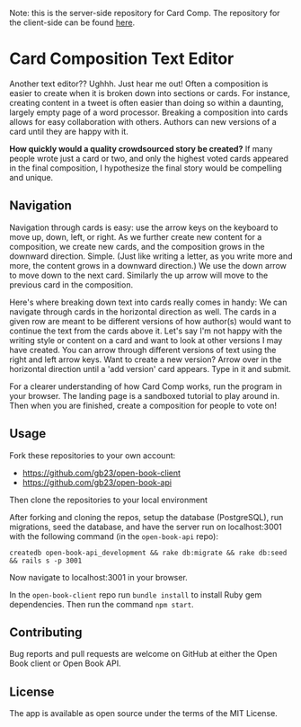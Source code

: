 Note: this is the server-side repository for Card Comp.  The repository for the client-side can be found [here](https://github.com/gb23/open-book-client).

# Card Composition Text Editor

Another text editor?? Ughhh.  Just hear me out!  Often a composition is easier to create when it is broken down into sections or cards.  For instance, creating content in a tweet is often easier than doing so within a daunting, largely empty page of a word processor. Breaking a composition into cards allows for easy collaboration with others.  Authors can new versions of a card until they are happy with it.  

**How quickly would a quality crowdsourced story be created?** If many people wrote just a card or two, and only the highest voted cards appeared in the final composition, I hypothesize the final story would be compelling and unique.

## Navigation               
Navigation through cards is easy: use the arrow keys on the keyboard to move up, down, left, or right. As we further create new content for a composition, we create new cards, and the composition grows in the downward direction. Simple. (Just like writing a letter, as you write more and more, the content grows in a downward direction.) We use the down arrow to move down to the next card.  Similarly the up arrow will move to the previous card in the composition.

Here's where breaking down text into cards really comes in handy:  We can navigate through cards in the horizontal direction as well.  The cards in a given row are meant to be different versions of how author(s) would want to continue the text from the cards above it.  Let's say I'm not happy with the writing style or content on a card and want to look at other versions I may have created.  You can arrow through different versions of text using the right and left arrow keys.  Want to create a new version?  Arrow over in the horizontal direction until a 'add version' card appears.  Type in it and submit.

For a clearer understanding of how Card Comp works, run the program in your browser.  The landing page is a sandboxed tutorial to play around in.  Then when you are finished, create a composition for people to vote on!
                
## Usage

Fork these repositories to your own account:

- https://github.com/gb23/open-book-client
- https://github.com/gb23/open-book-api

Then clone the repositories to your local environment

After forking and cloning the repos, setup the database (PostgreSQL), run migrations, seed the database, and have the server run on localhost:3001 with the following command (in the `open-book-api` repo):

`createdb open-book-api_development && rake db:migrate && rake db:seed && rails s -p 3001`

Now navigate to localhost:3001 in your browser.

In the `open-book-client` repo run `bundle install` to install Ruby gem dependencies.  Then run the command `npm start`.

## Contributing

Bug reports and pull requests are welcome on GitHub at either the Open Book client or Open Book API.

## License

The app is available as open source under the terms of the MIT License.
